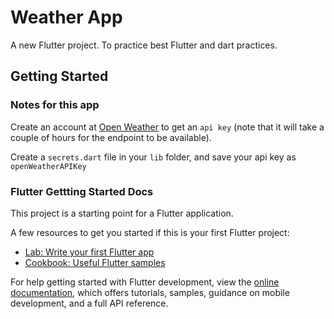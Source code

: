 # Weather App

A new Flutter project. To practice best Flutter and dart practices.

## Getting Started

### Notes for this app

Create an account at [Open Weather](https://home.openweathermap.org/) to get an `api key` (note that it will take a couple of hours for the endpoint to be available).

Create a `secrets.dart` file in your `lib` folder, and save your api key as `openWeatherAPIKey`

### Flutter Gettting Started Docs

This project is a starting point for a Flutter application.

A few resources to get you started if this is your first Flutter project:

- [Lab: Write your first Flutter app](https://docs.flutter.dev/get-started/codelab)
- [Cookbook: Useful Flutter samples](https://docs.flutter.dev/cookbook)

For help getting started with Flutter development, view the
[online documentation](https://docs.flutter.dev/), which offers tutorials,
samples, guidance on mobile development, and a full API reference.
